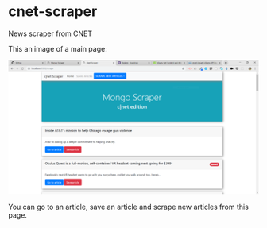 # cnet-scraper
News scraper from CNET

This an image of a main page:

![cnet-scraper](./public/assets/images/Mongo-Scraper.PNG)

You can go to an article, save an article and scrape new articles from this page.

